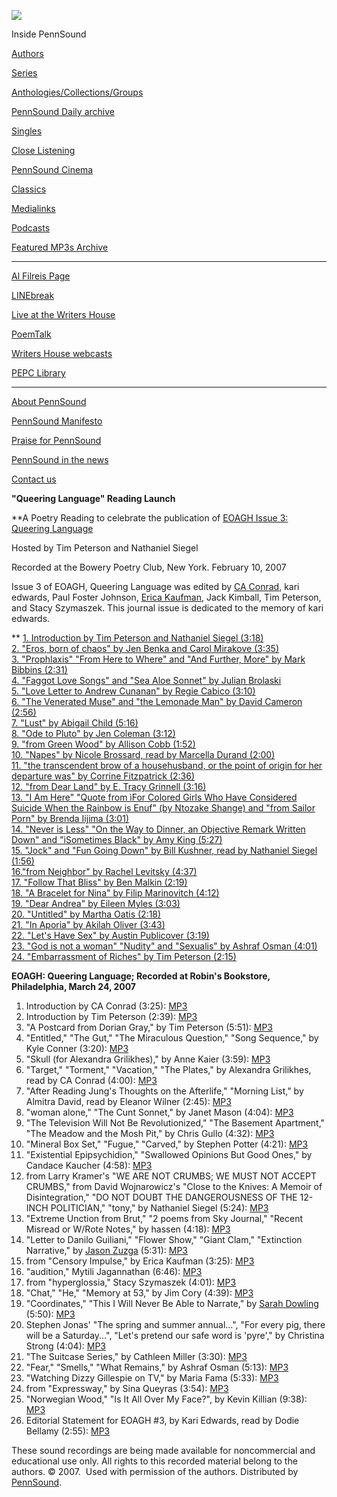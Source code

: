 ![](PennSound_flat.gif)

  

  
  

Inside PennSound

[Authors](authors.php)

[Series](series.php)

[Anthologies/Collections/Groups](anthologies.php)

[PennSound Daily archive](http://writing.upenn.edu/pennsound/daily)

[Singles](http://writing.upenn.edu/pennsound/singles)

[Close Listening](Close-Listening.php)

[PennSound Cinema](video.php)

[Classics](classics.php)

[Medialinks](http://writing.upenn.edu/wh/multimedia/medialinks/index.php)

[Podcasts](http://writing.upenn.edu/pennsound/podcasts.php)

[Featured MP3s Archive](featured-resources-archive.php)

------------------------------------------------------------------------

[Al Filreis Page](Filreis.html)

[LINEbreak](LINEbreak.html)

[Live at the Writers House](http://writing.upenn.edu/%7Ewh/involved/series/live/)

[PoemTalk](http://jacket2.org/content/poem-talk)

[Writers House webcasts](http://writing.upenn.edu/%7Ewh/webcasts/)

[PEPC
Library](http://writing.upenn.edu/pepc/contents.html)

------------------------------------------------------------------------

[About PennSound](http://writing.upenn.edu/pennsound/about.php)

[PennSound Manifesto](http://writing.upenn.edu/pennsound/manifesto.php)

<span class="quoted1">[Praise for PennSound](http://writing.upenn.edu/pennsound/praise.php)</span>

[PennSound in the news](http://writing.upenn.edu/pennsound/news)

[Contact us](mailto:pennsound@writing.upenn.edu)

  
  
  
**"Queering Language" Reading Launch**

**A Poetry Reading to celebrate the publication of [EOAGH Issue 3: Queering Language](http://chax.org/eoagh/issue3/issuethree.html)  
  
Hosted by Tim Peterson and Nathaniel Siegel  
  
Recorded at the Bowery Poetry Club, New York. February 10, 2007  
  
Issue 3 of EOAGH, Queering Language was edited by [CA Conrad](http://writing.upenn.edu/pennsound/x/CAConrad.php), kari edwards, Paul
Foster Johnson, [Erica Kaufman](http://writing.upenn.edu/pennsound/x/Kaufman.html), Jack Kimball, Tim Peterson, and Stacy Szymaszek.
This journal issue is dedicated to the memory of kari edwards.  
  
**
[1. Introduction by Tim Peterson and Nathaniel Siegel (3:18)](http://media.sas.upenn.edu/pennsound/groups/Queering-Language/Siegel-and-Peterson_01_Intro_Queer-Poetry_BPC-NY_2-10-07.mp3)  
[2. "Eros, born of chaos" by Jen Benka and Carol Mirakove (3:35)](http://media.sas.upenn.edu/pennsound/groups/Queering-Language/Benka-and-Mirakove_02_Eros-born-of-chaos_Queer-Poetry_BPC-NY_2-10-07.mp3)  
[3. "Prophlaxis" "From Here to Where" and "And Further, More" by Mark Bibbins (2:31)](http://media.sas.upenn.edu/pennsound/groups/Queering-Language/Bibbins-Mark_03_Poems_Queer-Poetry_BPC-NY_2-10-07.mp3)  
[4. "Faggot Love Songs" and "Sea Aloe Sonnet" by Julian Brolaski](http://media.sas.upenn.edu/pennsound/groups/Queering-Language/Brolaski-Julian_04_Poems_Queer-Poetry_BPC-NY_2-10-07.mp3)  
[5. "Love Letter to Andrew Cunanan" by Regie Cabico (3:10)](http://media.sas.upenn.edu/pennsound/groups/Queering-Language/Cabico-Regie_05_Love-Letter-from-Andrew%20Cunanan_Queer-Poetry_BPC-NY_2-10-07.mp3)  
[6. "The Venerated Muse" and "the Lemonade Man" by David Cameron (2:56)](http://media.sas.upenn.edu/pennsound/groups/Queering-Language/Cameron-David_06_Poems_Queer-Poetry_BPC-NY_2-10-07.mp3)  
[7. "Lust" by Abigail Child (5:16)](http://media.sas.upenn.edu/pennsound/groups/Queering-Language/Child-Abigail_07_Lust_Queer-Poetry_BPC-NY_2-10-07.mp3)  
[8. "Ode to Pluto" by Jen Coleman (3:12)](http://media.sas.upenn.edu/pennsound/groups/Queering-Language/Coleman-Jen_08_Ode-to-Pluto_Queer-Poetry_BPC-NY_2-10-07.mp3)  
[9. "from Green Wood" by Allison Cobb (1:52)](http://media.sas.upenn.edu/pennsound/groups/Queering-Language/Cobb-Allison_09_from-Green-Wood_Queer-Poetry_BPC-NY_2-10-07.mp3)  
[10. "Napes" by Nicole Brossard, read by Marcella Durand (2:00)](http://media.sas.upenn.edu/pennsound/groups/Queering-Language/Durand-Marcella_10_Napes_Queer-Poetry_BPC-NY_2-10-07.mp3)  
[11. "the transcendent brow of a househusband, or the point of origin for her departure was" by Corrine Fitzpatrick
(2:36)](http://media.sas.upenn.edu/pennsound/groups/Queering-Language/Fitzpatrick-Corrine_11_the-transcendent-brow_Queer-Poetry_BPC-NY_2-10-07.mp3)  
[12. "from Dear Land" by E. Tracy Grinnell (3:16)](http://media.sas.upenn.edu/pennsound/groups/Queering-Language/Grinnell-Tracy-E_12_from-Dear-Land_Queer-Poetry_BPC-NY_2-10-07.mp3)  
[13. "I Am Here" "Quote from ìFor Colored Girls Who Have Considered Suicide When the Rainbow is Enuf" (by Ntozake Shange) and
"from Sailor Porn" by Brenda Iijima (3:01)](http://media.sas.upenn.edu/pennsound/groups/Queering-Language/Iijima-Brenda_13_Poems_Queer-Poetry_BPC-NY_2-10-07.mp3)  
[14. "Never is Less" "On the Way to Dinner, an Objective Remark Written Down" and "ìSometimes Black" by Amy King (5:27)](http://media.sas.upenn.edu/pennsound/groups/Queering-Language/King-Amy_14_Poems_Queer-Poetry_BPC-NY_2-10-07.mp3)  
[15. "Jock" and "Fun Going Down" by Bill Kushner, read by Nathaniel Siegel (1:56)](http://media.sas.upenn.edu/pennsound/groups/Queering-Language/Siegel-Nathaniel_15_Bill-Kushner-poems_Queer-Poetry_BPC-NY_2-10-07.mp3)  
[16."from Neighbor" by Rachel Levitsky (4:37)](http://media.sas.upenn.edu/pennsound/groups/Queering-Language/Levitsky-Rachel_16_from-Neighbor_Queer-Poetry_BPC-NY_2-10-07.mp3)  
[17. "Follow That Bliss" by Ben Malkin (2:19)](http://media.sas.upenn.edu/pennsound/groups/Queering-Language/Malkin-Ben_17_Follow-That-Bliss_Queer-Poetry_BPC-NY_2-10-07.mp3)  
[18. "A Bracelet for Nina" by Filip Marinovitch (4:12)](http://media.sas.upenn.edu/pennsound/groups/Queering-Language/Marinovitch-Filip_18_A-Bracelet-for-Nina_Queer-Poetry_BPC-NY_2-10-07.mp3)  
[19. "Dear Andrea" by Eileen Myles (3:03)](http://media.sas.upenn.edu/pennsound/groups/Queering-Language/Myles-Eileen_19_Dear-Andrea_Queer-Poetry_BPC-NY_2-10-07.mp3)  
[20. "Untitled" by Martha Oatis (2:18)](http://media.sas.upenn.edu/pennsound/groups/Queering-Language/Oatis-Martha_20_Untitled_Queer-Poetry_BPC-NY_2-10-07.mp3)  
[21. "In Aporia" by Akilah Oliver (3:43)](http://media.sas.upenn.edu/pennsound/groups/Queering-Language/Oliver-Akilah_21_In-Aporia_Queer-Poetry_BPC-NY_2-10-07.mp3)  
[22. "Let's Have Sex" by Austin Publicover (3:19)](http://media.sas.upenn.edu/pennsound/groups/Queering-Language/Publicover-Austin_22_Lets-Have-Sex_Queer-Poetry_BPC-NY_2-10-07.mp3)  
[23. "God is not a woman" "Nudity" and "Sexualis" by Ashraf Osman (4:01)](http://media.sas.upenn.edu/pennsound/groups/Queering-Language/Osman-Ashraf_23_Poems_Queer-Poetry_BPC-NY_2-10-07.mp3)  
[24. "Embarrassment of Riches" by Tim Peterson (2:15)](http://media.sas.upenn.edu/pennsound/groups/Queering-Language/Peterson-Tim_24_Embarrassment-of-Riches_Queer-Poetry_BPC-NY_2-10-07.mp3)  

**EOAGH: Queering Language; Recorded at Robin's Bookstore, Philadelphia, March
24, 2007**  
1. Introduction by CA Conrad (3:25): [MP3](http://media.sas.upenn.edu/pennsound/groups/Queering-Language/Philadelphia-2007/Conrad-CA_01_intro_Queering-Language_Philly_2007.mp3)  
2. Introduction by Tim Peterson (2:39): [MP3](http://media.sas.upenn.edu/pennsound/groups/Queering-Language/Philadelphia-2007/Peterson-Tim_02_intro_Queering-Language_Philly_2007.mp3)  
3. "A Postcard from Dorian Gray," by Tim Peterson (5:51): [MP3](http://media.sas.upenn.edu/pennsound/groups/Queering-Language/Philadelphia-2007/Peterson-Tim_03_Queering-Language_Philly_2007.mp3)  
4. "Entitled," "The Gut," "The Miraculous Question," "Song Sequence," by Kyle Conner (3:20): [MP3](http://media.sas.upenn.edu/pennsound/groups/Queering-Language/Philadelphia-2007/Conner-Kyle_04_Queering-Language_Philly_2007.mp3)  
5. "Skull (for Alexandra Grilikhes)," by Anne Kaier (3:59): [MP3](http://media.sas.upenn.edu/pennsound/groups/Queering-Language/Philadelphia-2007/Kaier-Anne_05_Queering-Language_Philly_2007.mp3)  
6. "Target," "Torment," "Vacation," "The Plates," by Alexandra Grilikhes, read by CA Conrad (4:00): [MP3](http://media.sas.upenn.edu/pennsound/groups/Queering-Language/Philadelphia-2007/Conrad-CA_06_Queering-Language_Philly_2007.mp3)  
7. "After Reading Jung's Thoughts on the Afterlife," "Morning List," by Almitra David, read by Eleanor Wilner (2:45): [MP3](http://media.sas.upenn.edu/pennsound/groups/Queering-Language/Philadelphia-2007/Wilner-Eleanor_07_Queering-Language_Philly_2007.mp3)  
8. "woman alone," "The Cunt Sonnet," by Janet Mason (4:04): [MP3](http://media.sas.upenn.edu/pennsound/groups/Queering-Language/Philadelphia-2007/Mason-Janet_08_Queering-Language_Philly_2007.mp3)  
9. "The Television Will Not Be Revolutionized," "The Basement Apartment," "The Meadow and the Mosh Pit," by Chris Gullo
(4:32): [MP3](http://media.sas.upenn.edu/pennsound/groups/Queering-Language/Philadelphia-2007/Gullo-Chris_09_Queering-Language_Philly_2007.mp3)  
10. "Mineral Box Set," "Fugue," "Carved," by Stephen Potter (4:21): [MP3](http://media.sas.upenn.edu/pennsound/groups/Queering-Language/Philadelphia-2007/Potter-Stephen_10_Queering-Language_Philly_2007.mp3)  
11. "Existential Epipsychidion," "Swallowed Opinions But Good Ones," by Candace Kaucher (4:58): [MP3](http://media.sas.upenn.edu/pennsound/groups/Queering-Language/Philadelphia-2007/Kaucher-Candace_11_Queering-Language_Philly_2007.mp3)  
12. from Larry Kramer's "WE ARE NOT CRUMBS; WE MUST NOT ACCEPT CRUMBS," from David Wojnarowicz's "Close to the Knives: A
Memoir of Disintegration," "DO NOT DOUBT THE DANGEROUSNESS OF THE 12-INCH POLITICIAN," "tony," by Nathaniel Siegel (5:24): [MP3](http://media.sas.upenn.edu/pennsound/groups/Queering-Language/Philadelphia-2007/Siegel-Nathaniel_12_Queering-Language_Philly-2007.mp3)  
13. "Extreme Unction from Brut," "2 poems from Sky Journal," "Recent Misread or W/Rote Notes," by hassen (4:18): [MP3](http://media.sas.upenn.edu/pennsound/groups/Queering-Language/Philadelphia-2007/hassen_13_Queering-Language_Philly_2007.mp3)  
14. "Letter to Danilo Guiliani," "Flower Show," "Giant Clam," "Extinction Narrative," by [Jason Zuzga](http://writing.upenn.edu/pennsound/x/Zuzga.php) (5:31): [MP3](http://media.sas.upenn.edu/pennsound/groups/Queering-Language/Philadelphia-2007/Zuzga-Jason_14_Queering-Language_Philly_2007.mp3)  
15. from "Censory Impulse," by Erica Kaufman (3:25): [MP3](http://media.sas.upenn.edu/pennsound/groups/Queering-Language/Philadelphia-2007/Kaufman-Erica_15_Queering-Language_Philly_2007.mp3)  
16. "audition," Mytili Jagannathan (6:46): [MP3](http://media.sas.upenn.edu/pennsound/groups/Queering-Language/Philadelphia-2007/Jagannathan-Mytili_16_Queering-Language_Philly_2007.mp3)  
17. from "hyperglossia," Stacy Szymaszek (4:01): [MP3](http://media.sas.upenn.edu/pennsound/groups/Queering-Language/Philadelphia-2007/Szymaszek-Stacy_17_Queering-Language_Philly_2007.mp3)  
18. "Chat," "He," "Memory at 53," by Jim Cory (4:39): [MP3](http://media.sas.upenn.edu/pennsound/groups/Queering-Language/Philadelphia-2007/Cory-Jim_18_Queering-Language_Philly_2007.mp3)  
19. "Coordinates," "This I Will Never Be Able to Narrate," by [Sarah Dowling](http://writing.upenn.edu/pennsound/x/Dowling.php) (5:50): [MP3](http://media.sas.upenn.edu/pennsound/groups/Queering-Language/Philadelphia-2007/Dowling-Sarah_19_Queering-Language_Philly_2007.mp3)  
20. Stephen Jonas' "The spring and summer annual...", "For every pig, there will be a Saturday...", "Let's pretend our safe
word is 'pyre'," by Christina Strong (4:04): [MP3](http://media.sas.upenn.edu/pennsound/groups/Queering-Language/Philadelphia-2007/Strong-Christina_20_Queering-Language_Philly_2007.mp3)  
21. "The Suitcase Series," by Cathleen Miller (3:30): [MP3](http://media.sas.upenn.edu/pennsound/groups/Queering-Language/Philadelphia-2007/Miller-Cathleen_21_Queering-Language_Philly_2007.mp3)  
22. "Fear," "Smells," "What Remains," by Ashraf Osman (5:13): [MP3](http://media.sas.upenn.edu/pennsound/groups/Queering-Language/Philadelphia-2007/Osman-Ashraf_22_Queering-Language_Philly_2007.mp3)  
23. "Watching Dizzy Gillespie on TV," by Maria Fama (5:33): [MP3](http://media.sas.upenn.edu/pennsound/groups/Queering-Language/Philadelphia-2007/Fama-Maria_23_Queering-Language_Philly_2007.mp3)  
24. from "Expressway," by Sina Queyras (3:54): [MP3](http://media.sas.upenn.edu/pennsound/groups/Queering-Language/Philadelphia-2007/Queyras-Sina_24_Queering-Language_Philly_2007.mp3)  
25. "Norwegian Wood," "Is It All Over My Face?", by Kevin Killian (9:38): [MP3](http://media.sas.upenn.edu/pennsound/groups/Queering-Language/Philadelphia-2007/Killian-Kevin_25_Queering-Language_Philly_2007.mp3)  
26. Editorial Statement for EOAGH \#3, by Kari Edwards, read by Dodie Bellamy (2:55): [MP3](http://media.sas.upenn.edu/pennsound/groups/Queering-Language/Philadelphia-2007/Bellamy-Dodie_26_Queering-Language_Philly_2007.mp3)  

These sound recordings are being made available
for noncommercial and educational use only. All rights to this
recorded material belong to the authors. © 2007.  Used
with permission of the authors. Distributed by [PennSound](../index.html).
